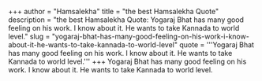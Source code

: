 +++
author = "Hamsalekha"
title = "the best Hamsalekha Quote"
description = "the best Hamsalekha Quote: Yogaraj Bhat has many good feeling on his work. I know about it. He wants to take Kannada to world level."
slug = "yogaraj-bhat-has-many-good-feeling-on-his-work-i-know-about-it-he-wants-to-take-kannada-to-world-level"
quote = '''Yogaraj Bhat has many good feeling on his work. I know about it. He wants to take Kannada to world level.'''
+++
Yogaraj Bhat has many good feeling on his work. I know about it. He wants to take Kannada to world level.
